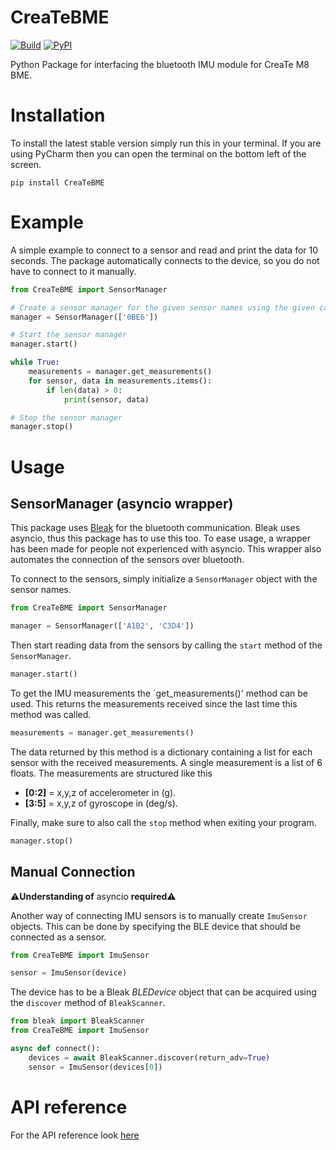 # CreaTeBME

[![Build](https://github.com/CreaTe-M8-BME/CreaTeBME/actions/workflows/build_publish.yml/badge.svg)](https://github.com/CreaTe-M8-BME/CreaTeBME/actions/workflows/build_publish.yml)
[![PyPI](https://img.shields.io/pypi/v/CreaTeBME)](https://pypi.org/project/CreaTeBME/)

Python Package for interfacing the bluetooth IMU module for CreaTe M8 BME.

# Installation
To install the latest stable version simply run this in your terminal.
If you are using PyCharm then you can open the terminal on the bottom left of the screen.
```shell
pip install CreaTeBME
```

# Example
A simple example to connect to a sensor and read and print the data for 10 seconds.
The package automatically connects to the device, so you do not have to connect to it manually.
```python
from CreaTeBME import SensorManager

# Create a sensor manager for the given sensor names using the given callback
manager = SensorManager(['0BE6'])

# Start the sensor manager
manager.start()

while True:
    measurements = manager.get_measurements()
    for sensor, data in measurements.items():
        if len(data) > 0:
            print(sensor, data)

# Stop the sensor manager
manager.stop()
```

# Usage

## SensorManager (asyncio wrapper)
This package uses [Bleak](https://github.com/hbldh/bleak) for the bluetooth communication.
Bleak uses asyncio, thus this package has to use this too.
To ease usage, a wrapper has been made for people not experienced with asyncio.
This wrapper also automates the connection of the sensors over bluetooth.

To connect to the sensors, simply initialize a `SensorManager` object with the sensor names.
```python
from CreaTeBME import SensorManager

manager = SensorManager(['A1B2', 'C3D4'])
```
Then start reading data from the sensors by calling the `start` method of the `SensorManager`.
```python
manager.start()
```

To get the IMU measurements the `get_measurements()' method can be used.
This returns the measurements received since the last time this method was called.
```python
measurements = manager.get_measurements()
```

The data returned by this method is a dictionary containing a list for each sensor with the received measurements.
A single measurement is a list of 6 floats.
The measurements are structured like this
- **[0:2]** = x,y,z of accelerometer in (g).
- **[3:5]** = x,y,z of gyroscope in (deg/s).

Finally, make sure to also call the `stop` method when exiting your program.
```python
manager.stop()
```
## Manual Connection
⚠️**Understanding of** asyncio **required**⚠️

Another way of connecting IMU sensors is to manually create `ImuSensor` objects.
This can be done by specifying the BLE device that should be connected as a sensor.
```python
from CreaTeBME import ImuSensor

sensor = ImuSensor(device)
```

The device has to be a Bleak _BLEDevice_ object that can be acquired using the `discover` method of `BleakScanner`.
```python
from bleak import BleakScanner
from CreaTeBME import ImuSensor

async def connect():
    devices = await BleakScanner.discover(return_adv=True)
    sensor = ImuSensor(devices[0])
```

# API reference

For the API reference look [here](https://github.com/CreaTe-M8-BME/CreaTeBME/blob/main/docs/README.md)
